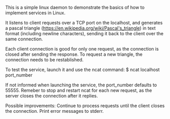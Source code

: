 This is a simple linux daemon to demonstrate the basics of how to implement services in Linux.

It listens to client requests over a TCP port on the localhost, and generates a pascal triangle
(https://en.wikipedia.org/wiki/Pascal's_triangle) in text format (including newline characters),
sending it back to the client over the same connection.

Each client connection is good for only one request, as the connection is closed after 
sending the response. To request a new triangle, the connection needs to be restablished.

To test the service, launch it and use the ncat command: 
    $ ncat localhost port_number 
    
If not informed when launching the service, the port_number defaults to 55555. Remeber to stop and restart ncat for each new request, as the server closes the connection after it replies.

Possible improvements:
    Continue to process requests until the client closes the connection.
    Print error messages to stderr.

